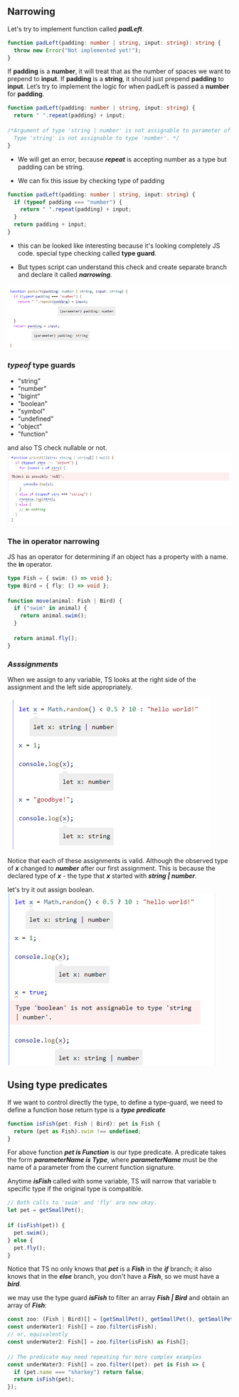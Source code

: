 ## Narrowing

Let's try to implement function called ***padLeft***.

```ts
function padLeft(padding: number | string, input: string): string {
  throw new Error("Not implemented yet!");
}
```

If **padding** is a **number**, it will treat that as the number of spaces we want to prepend to **input**. If **padding** is a **string**, it should just prepend **padding** to **input**. Let’s try to implement the logic for when padLeft is passed a **number** for **padding**.

```ts
function padLeft(padding: number | string, input: string) {
  return " ".repeat(padding) + input;

/*Argument of type 'string | number' is not assignable to parameter of type 'number'.
  Type 'string' is not assignable to type 'number'. */
}
```


* We will get an error,  because ***repeat*** is accepting number as a type but padding can be string.

* We can fix this issue by checking type of padding

```ts
function padLeft(padding: number | string, input: string) {
  if (typeof padding === "number") {
    return " ".repeat(padding) + input;
  }
  return padding + input;
}
```

* this can be looked like interesting because it's looking completely JS code. special type checking called **type guard**.

* But types script can understand this check and create separate branch and declare it called ***narrowing***.

![Narrowing Warning](./img/narrowing.png "Narrowing Inform")

### ***typeof*** type guards

* "string"
* "number"
* "bigint"
* "boolean"
* "symbol"
* "undefined"
* "object"
* "function"

and also TS check nullable or not.
![Check if Null](./img/checkNull.png "Check if Null")


### The **in** operator narrowing

JS has an operator for determining  if an object has a property with a name. the **in** operator.

```ts
type Fish = { swim: () => void };
type Bird = { fly: () => void };
 
function move(animal: Fish | Bird) {
  if ("swim" in animal) {
    return animal.swim();
  }
 
  return animal.fly();
}
```

### ***Asssignments*** ###

When we assign to any variable, TS looks at the right side of the assignment and the left side appropriately.

![Narrowing Assignment](./img/assignment_narrowing.png "Assignment Narrowing")

Notice that each of these assignments is valid. Although the observed type of ***x*** changed to ***number*** after our first assignment. This is because the declared type of ***x*** - the type that ***x*** started with ***string | number***. 

let's try it out assign boolean.
![Narrowing Assignment](./img/narrowing_boolean.png "Assignment Narrowing")

## Using type predicates ###

If we want to control directly the type, to define a type-guard, we need to define a function hose return type is a ***type predicate***

```ts
function isFish(pet: Fish | Bird): pet is Fish {
  return (pet as Fish).swim !== undefined;
}
```

For above function ***pet is Function*** is our type predicate. A predicate takes the form ***parameterName is Type***, where ***parameterName*** must be the name of a parameter from the current function signature.


Anytime ***isFish*** called with some variable, TS will narrow that variable tı specific type if the original type is compatible.

```ts
// Both calls to 'swim' and 'fly' are now okay.
let pet = getSmallPet();
 
if (isFish(pet)) {
  pet.swim();
} else {
  pet.fly();
}
```

Notice that TS no only knows that ***pet*** is a  ***Fish*** in the  ***if*** branch; it also knows that in the ***else*** branch, you don't have a ***Fish***, so we must have a ***bird***.

we may use the type guard ***isFish*** to filter an array ***Fish | Bird*** and obtain an array of ***Fish***:

```ts
const zoo: (Fish | Bird)[] = [getSmallPet(), getSmallPet(), getSmallPet()];
const underWater1: Fish[] = zoo.filter(isFish);
// or, equivalently
const underWater2: Fish[] = zoo.filter(isFish) as Fish[];
 
// The predicate may need repeating for more complex examples
const underWater3: Fish[] = zoo.filter((pet): pet is Fish => {
  if (pet.name === "sharkey") return false;
  return isFish(pet);
});
```